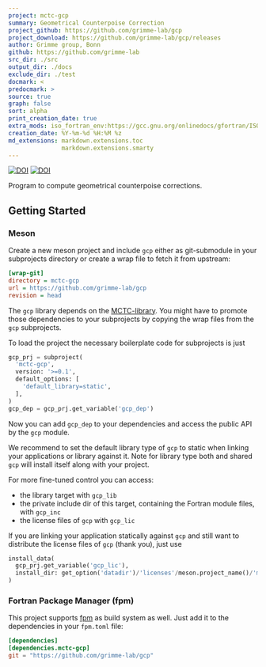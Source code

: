 ```yaml
---
project: mctc-gcp
summary: Geometrical Counterpoise Correction
project_github: https://github.com/grimme-lab/gcp
project_download: https://github.com/grimme-lab/gcp/releases
author: Grimme group, Bonn
github: https://github.com/grimme-lab
src_dir: ./src
output_dir: ./docs
exclude_dir: ./test
docmark: <
predocmark: >
source: true
graph: false
sort: alpha
print_creation_date: true
extra_mods: iso_fortran_env:https://gcc.gnu.org/onlinedocs/gfortran/ISO_005fFORTRAN_005fENV.html
creation_date: %Y-%m-%d %H:%M %z
md_extensions: markdown.extensions.toc
               markdown.extensions.smarty
---
```


[![DOI](https://img.shields.io/badge/DOI-10.1063%2F1.3700154-blue)](https://doi.org/10.1063/1.3700154)
[![DOI](https://img.shields.io/badge/DOI-10.1021%2Fjp406658y-blue)](https://doi.org/10.1021/jp406658y)

Program to compute geometrical counterpoise corrections.


## Getting Started

### Meson

Create a new meson project and include `gcp` either as git-submodule in your subprojects directory or create a wrap file to fetch it from upstream:

```ini
[wrap-git]
directory = mctc-gcp
url = https://github.com/grimme-lab/gcp
revision = head
```

The `gcp` library depends on the [MCTC-library](https://github.com/grimme-lab/mctc-lib).
You might have to promote those dependencies to your subprojects by copying the wrap files from the `gcp` subprojects.

To load the project the necessary boilerplate code for subprojects is just

<!--pygments doesn't know about meson, python highlighting looks okayish-->
```python
gcp_prj = subproject(
  'mctc-gcp',
  version: '>=0.1',
  default_options: [
    'default_library=static',
  ],
)
gcp_dep = gcp_prj.get_variable('gcp_dep')
```

Now you can add `gcp_dep` to your dependencies and access the public API by the `gcp` module.

We recommend to set the default library type of `gcp` to static when linking your applications or library against it.
Note for library type both and shared `gcp` will install itself along with your project.

For more fine-tuned control you can access:

- the library target with `gcp_lib`
- the private include dir of this target, containing the Fortran module files, with `gcp_inc`
- the license files of `gcp` with `gcp_lic`

If you are linking your application statically against `gcp` and still want to distribute the license files of `gcp` (thank you), just use

```python
install_data(
  gcp_prj.get_variable('gcp_lic'),
  install_dir: get_option('datadir')/'licenses'/meson.project_name()/'mctc-gcp',
)
```


### Fortran Package Manager (fpm)

This project supports [fpm](https://github.com/fortran-lang/fpm) as build system as well.
Just add it to the dependencies in your `fpm.toml` file:

```toml
[dependencies]
[dependencies.mctc-gcp]
git = "https://github.com/grimme-lab/gcp"
```
